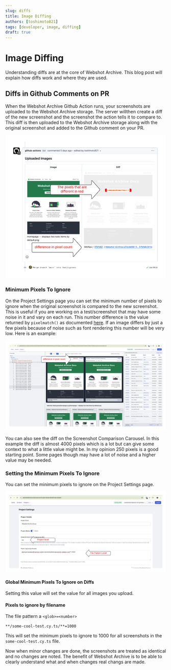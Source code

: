 ```yaml
---
slug: diffs
title: Image Diffing
authors: [toshimoto821]
tags: [developer, image, diffing]
draft: true
---
```


# Image Diffing

Understanding diffs are at the core of Webshot Archive. This blog post will explain how diffs work and where they are used.

## Diffs in Github Comments on PR

When the Webshot Archive Github Action runs, your screenshots are uploaded to the Webshot Archive storage. The server willthen create a diff of the new screenshot and the screenshot the action tells it to compare to. This diff is then uploaded to the Webshot Archive storage along with the original screenshot and added to the Github comment on your PR.

![Github Comment with Diff](./pixel-diff-github.png)

### Minimum Pixels To Ignore

On the Project Settings page you can set the minimum number of pixels to ignore when the original screenshot is compared to the new screenshot. This is useful if you are working on a test/screenshot that may have some noise in it and vary on each run. This number difference is the value returned by `pixelmatch()` as documented [here](https://github.com/mapbox/pixelmatch?tab=readme-ov-file#pixelmatch). If an image differs by just a few pixels because of noise such as font rendering this number will be very low. Here is an example:

![Screenshot Comparison Carousel](./pixel-diff-webshot-archive.png)

You can also see the diff on the Screenshot Comparison Carousel. In this example the diff is almost 4000 pixels which is a lot but can give some context to what a little value might be. In my opinion 250 pixels is a good starting point. Some pages though may have a lot of noise and a higher value may be needed.

### Setting the Minimum Pixels To Ignore

You can set the minimum pixels to ignore on the Project Settings page.

![Project Settings](./pixel-diff-setting.png)

#### Global Minimum Pixels To Ignore on Diffs

Setting this value will set the value for all images you upload.

#### Pixels to ignore by filename

The file pattern a `<glob>=<number>`

```text
**/some-cool-test.cy.ts/**=1000
```

This will set the minimum pixels to ignore to 1000 for all screenshots in the `some-cool-test.cy.ts` file.

Now when minor changes are done, the screenshots are treated as identical and no changes are noted. The benefit of Webshot Archive is to be able to clearly understand what and when changes real changs are made.
